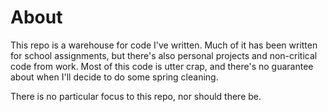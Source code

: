 About
=====

This repo is a warehouse for code I've written. Much of it has been written for
school assignments, but there's also personal projects and non-critical code
from work. Most of this code is utter crap, and there's no guarantee about when
I'll decide to do some spring cleaning.

There is no particular focus to this repo, nor should there be.
